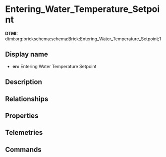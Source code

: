 # Entering_Water_Temperature_Setpoint
**DTMI:** dtmi:org:brickschema:schema:Brick:Entering_Water_Temperature_Setpoint;1
## Display name
- **en:** Entering Water Temperature Setpoint
## Description
## Relationships
## Properties
## Telemetries
## Commands
